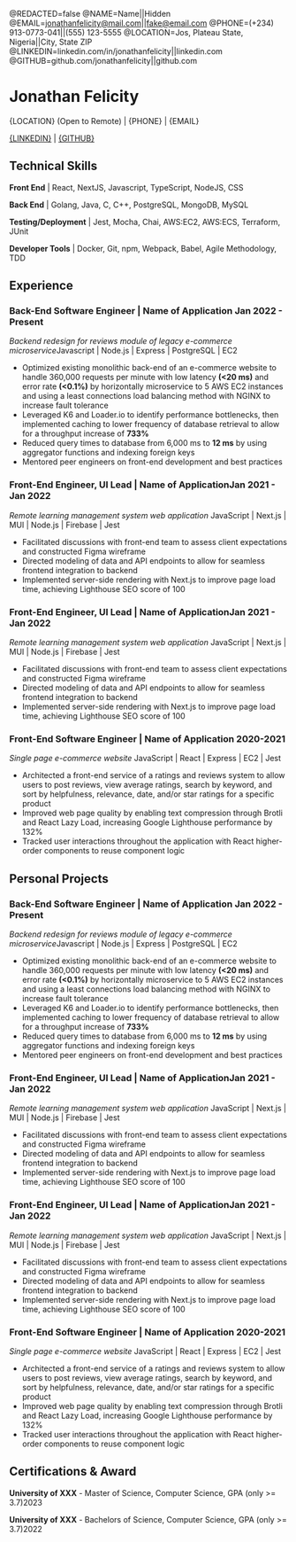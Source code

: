 <!--
Welcome to resume.lol !

This is the template you can use to get started.

Easily remove personal info by using a variable follow with a second value and "||":

@NAME=Real Name||Hidden Name

and change @REDACTED to be true

@REDACTED=true
-->
@REDACTED=false
@NAME=Name||Hidden
@EMAIL=jonathanfelicity@mail.com||fake@email.com
@PHONE=(+234) 913-0773-041||(555) 123-5555
@LOCATION=Jos, Plateau State, Nigeria||City, State ZIP
@LINKEDIN=linkedin.com/in/jonathanfelicity||linkedin.com
@GITHUB=github.com/jonathanfelicity||github.com

# Jonathan Felicity


{LOCATION} (Open to Remote) | {PHONE} | {EMAIL} 

[{LINKEDIN}](https://{LINKEDIN}) | [{GITHUB}](https://{GITHUB})

<div className="vertical-spacer"></div>

## Technical Skills

**Front End** | React, NextJS, Javascript, TypeScript, NodeJS, CSS

**Back End** | Golang, Java, C, C++, PostgreSQL, MongoDB, MySQL

**Testing/Deployment** | Jest, Mocha, Chai, AWS:EC2, AWS:ECS, Terraform, JUnit

**Developer Tools** | Docker, Git, npm, Webpack, Babel, Agile Methodology, TDD

<div className="vertical-spacer"></div>

## Experience

### Back-End Software Engineer | Name of Application <span class="spacer"></span>Jan 2022 - Present

*Backend redesign for reviews module of legacy e-commerce microservice*<span class="spacer"></span>Javascript | Node.js | Express | PostgreSQL | EC2

- Optimized existing monolithic back-end of an e-commerce website to handle 360,000 requests per minute with low latency **(<20 ms)** and error rate **(<0.1%)** by horizontally microservice to 5 AWS EC2 instances and using a least connections load balancing method with NGINX to increase fault tolerance
- Leveraged K6 and Loader.io to identify performance bottlenecks, then implemented caching to lower frequency of database retrieval to allow for a throughput increase of **733%**
- Reduced query times to database from 6,000 ms to **12 ms** by using aggregator functions and indexing foreign keys
- Mentored peer engineers on front-end development and best practices

<div className="vertical-spacer"></div>

### Front-End Engineer, UI Lead | Name of Application<span class="spacer"></span>Jan 2021 - Jan 2022

*Remote learning management system web application* <span class="spacer"></span> JavaScript | Next.js | MUI | Node.js | Firebase | Jest

- Facilitated discussions with front-end team to assess client expectations and constructed Figma wireframe
- Directed modeling of data and API endpoints to allow for seamless frontend integration to backend
- Implemented server-side rendering with Next.js to improve page load time, achieving Lighthouse SEO score of 100

<div className="vertical-spacer"></div>

### Front-End Engineer, UI Lead | Name of Application<span class="spacer"></span>Jan 2021 - Jan 2022

*Remote learning management system web application* <span class="spacer"></span> JavaScript | Next.js | MUI | Node.js | Firebase | Jest

- Facilitated discussions with front-end team to assess client expectations and constructed Figma wireframe
- Directed modeling of data and API endpoints to allow for seamless frontend integration to backend
- Implemented server-side rendering with Next.js to improve page load time, achieving Lighthouse SEO score of 100

<div className="vertical-spacer"></div>

### Front-End Software Engineer | Name of Application <span class="spacer"></span> 2020-2021

*Single page e-commerce website* <span class="spacer"></span> JavaScript | React | Express | EC2 | Jest

- Architected a front-end service of a ratings and reviews system to allow users to post reviews, view average ratings, search by keyword, and sort by helpfulness, relevance, date, and/or star ratings for a specific product
- Improved web page quality by enabling text compression through Brotli and React Lazy Load, increasing Google Lighthouse performance by 132%
- Tracked user interactions throughout the application with React higher-order components to reuse component logic



## Personal Projects

### Back-End Software Engineer | Name of Application <span class="spacer"></span>Jan 2022 - Present

*Backend redesign for reviews module of legacy e-commerce microservice*<span class="spacer"></span>Javascript | Node.js | Express | PostgreSQL | EC2

- Optimized existing monolithic back-end of an e-commerce website to handle 360,000 requests per minute with low latency **(<20 ms)** and error rate **(<0.1%)** by horizontally microservice to 5 AWS EC2 instances and using a least connections load balancing method with NGINX to increase fault tolerance
- Leveraged K6 and Loader.io to identify performance bottlenecks, then implemented caching to lower frequency of database retrieval to allow for a throughput increase of **733%**
- Reduced query times to database from 6,000 ms to **12 ms** by using aggregator functions and indexing foreign keys
- Mentored peer engineers on front-end development and best practices

<div className="vertical-spacer"></div>

### Front-End Engineer, UI Lead | Name of Application<span class="spacer"></span>Jan 2021 - Jan 2022

*Remote learning management system web application* <span class="spacer"></span> JavaScript | Next.js | MUI | Node.js | Firebase | Jest

- Facilitated discussions with front-end team to assess client expectations and constructed Figma wireframe
- Directed modeling of data and API endpoints to allow for seamless frontend integration to backend
- Implemented server-side rendering with Next.js to improve page load time, achieving Lighthouse SEO score of 100

<div className="vertical-spacer"></div>

### Front-End Engineer, UI Lead | Name of Application<span class="spacer"></span>Jan 2021 - Jan 2022

*Remote learning management system web application* <span class="spacer"></span> JavaScript | Next.js | MUI | Node.js | Firebase | Jest

- Facilitated discussions with front-end team to assess client expectations and constructed Figma wireframe
- Directed modeling of data and API endpoints to allow for seamless frontend integration to backend
- Implemented server-side rendering with Next.js to improve page load time, achieving Lighthouse SEO score of 100

<div className="vertical-spacer"></div>

### Front-End Software Engineer | Name of Application <span class="spacer"></span> 2020-2021

*Single page e-commerce website* <span class="spacer"></span> JavaScript | React | Express | EC2 | Jest

- Architected a front-end service of a ratings and reviews system to allow users to post reviews, view average ratings, search by keyword, and sort by helpfulness, relevance, date, and/or star ratings for a specific product
- Improved web page quality by enabling text compression through Brotli and React Lazy Load, increasing Google Lighthouse performance by 132%
- Tracked user interactions throughout the application with React higher-order components to reuse component logic

<div className="vertical-spacer"></div>

<!-- Move this section above Technical Skills if you're a student/new grad -->
## Certifications & Award

**University of XXX** - Master of Science, Computer Science, GPA (only >= 3.7)<span class="spacer"></span>2023

**University of XXX** - Bachelors of Science, Computer Science, GPA (only >= 3.7)<span class="spacer"></span>2022

